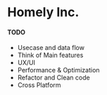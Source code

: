 # **Homely Inc.**

#### TODO
* Usecase and data flow
* Think of Main features
* UX/UI
* Performance & Optimization
* Refactor and Clean code
* Cross Platform